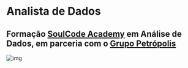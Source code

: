 # Analista de Dados

## Formação [SoulCode Academy](https://www.linkedin.com/company/soulcodeacademy/) em Análise de Dados, em parceria com o [Grupo Petrópolis](https://www.linkedin.com/company/grupopetropolis/)

![img](https://live.staticflickr.com/65535/53838391904_cba2bf0b19_b.jpg)
